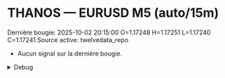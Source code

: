 # THANOS — EURUSD M5 (auto/15m)
Dernière bougie: 2025-10-02 20:15:00  O=1.17248  H=1.17251  L=1.17240  C=1.17241
Source active: twelvedata_repo

- Aucun signal sur la dernière bougie.

<details><summary>Debug</summary>

- TD_API_KEY manquant.

</details>